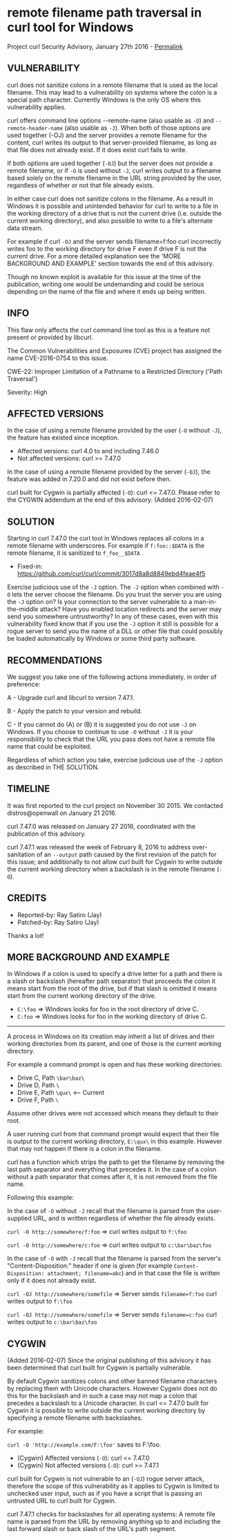 remote filename path traversal in curl tool for Windows
========================================================

Project curl Security Advisory, January 27th 2016 -
[Permalink](https://curl.se/docs/CVE-2016-0754.html)

VULNERABILITY
-------------

curl does not sanitize colons in a remote filename that is used as the local
filename. This may lead to a vulnerability on systems where the colon is a
special path character. Currently Windows is the only OS where this
vulnerability applies.

curl offers command line options --remote-name (also usable as `-O`) and
`--remote-header-name` (also usable as `-J`). When both of those options are
used together (-OJ) and the server provides a remote filename for the content,
curl writes its output to that server-provided filename, as long as that file
does not already exist. If it does exist curl fails to write.

If both options are used together (`-OJ`) but the server does not provide a
remote filename, or if `-O` is used without `-J`, curl writes output to a
filename based solely on the remote filename in the URL string provided by the
user, regardless of whether or not that file already exists.

In either case curl does not sanitize colons in the filename. As a result in
Windows it is possible and unintended behavior for curl to write to a file in
the working directory of a drive that is not the current drive (i.e. outside
the current working directory), and also possible to write to a file's
alternate data stream.

For example if curl `-OJ` and the server sends filename=f:foo curl incorrectly
writes foo to the working directory for drive F even if drive F is not the
current drive. For a more detailed explanation see the 'MORE BACKGROUND AND
EXAMPLE' section towards the end of this advisory.

Though no known exploit is available for this issue at the time of the
publication, writing one would be undemanding and could be serious depending
on the name of the file and where it ends up being written.

INFO
----

This flaw only affects the curl command line tool as this is a feature not
present or provided by libcurl.

The Common Vulnerabilities and Exposures (CVE) project has assigned the name
CVE-2016-0754 to this issue.

CWE-22: Improper Limitation of a Pathname to a Restricted Directory ('Path Traversal')

Severity: High

AFFECTED VERSIONS
-----------------

In the case of using a remote filename provided by the user (`-O` without
`-J`), the feature has existed since inception.

- Affected versions: curl 4.0 to and including 7.46.0
- Not affected versions: curl >= 7.47.0

In the case of using a remote filename provided by the server (`-OJ`), the
feature was added in 7.20.0 and did not exist before then.

curl built for Cygwin is partially affected (`-O`): curl <= 7.47.0. Please
refer to the CYGWIN addendum at the end of this advisory. (Added 2016-02-07)

SOLUTION
------------

Starting in curl 7.47.0 the curl tool in Windows replaces all colons in a
remote filename with underscores. For example if `f:foo::$DATA` is the remote
filename, it is sanitized to `f_foo__$DATA` .

- Fixed-in: https://github.com/curl/curl/commit/3017d8a8d8849ebd4feae4f5

Exercise judicious use of the `-J` option. The `-J` option when combined with
`-O` lets the server choose the filename. Do you trust the server you are
using the `-J` option on? Is your connection to the server vulnerable to a
man-in-the-middle attack? Have you enabled location redirects and the server
may send you somewhere untrustworthy? In any of these cases, even with this
vulnerability fixed know that if you use the `-J` option it still is possible
for a rogue server to send you the name of a DLL or other file that could
possibly be loaded automatically by Windows or some third party software.

RECOMMENDATIONS
---------------

We suggest you take one of the following actions immediately, in order of
preference:

 A - Upgrade curl and libcurl to version 7.47.1.

 B - Apply the patch to your version and rebuild.

 C - If you cannot do (A) or (B) it is suggested you do not use `-J` on
     Windows. If you choose to continue to use `-O` without `-J` it is your
     responsibility to check that the URL you pass does not have a remote file
     name that could be exploited.

Regardless of which action you take, exercise judicious use of the `-J` option
as described in THE SOLUTION.

TIMELINE
---------

It was first reported to the curl project on November 30 2015. We contacted
distros@openwall on January 21 2016.

curl 7.47.0 was released on January 27 2016, coordinated with the publication
of this advisory.

curl 7.47.1 was released the week of February 8, 2016 to address
over-sanitation of an `--output` path caused by the first revision of the
patch for this issue; and additionally to not allow curl built for Cygwin to
write outside the current working directory when a backslash is in the remote
filename (`-O`).

CREDITS
-------

- Reported-by: Ray Satiro (Jay)
- Patched-by: Ray Satiro (Jay)

Thanks a lot!

MORE BACKGROUND AND EXAMPLE
---------------------------

In Windows if a colon is used to specify a drive letter for a path and there
is a slash or backslash (hereafter path separator) that proceeds the colon it
means start from the root of the drive, but if that slash is omitted it means
start from the current working directory of the drive.

 - `C:\foo` => Windows looks for foo in the root directory of drive C.
 - `C:foo` => Windows looks for foo in the working directory of drive C.

---

A process in Windows on its creation may inherit a list of drives and their
working directories from its parent, and one of those is the current working
directory.

For example a command prompt is open and has these working directories:

 - Drive C, Path `\bar\baz\`
 - Drive D, Path `\`
 - Drive E, Path `\qux\`    <-- Current
 - Drive F, Path `\`

Assume other drives were not accessed which means they default to their root.

A user running curl from that command prompt would expect that their file is
output to the current working directory, `E:\qux\` in this example. However
that may not happen if there is a colon in the filename.

curl has a function which strips the path to get the filename by removing the
last path separator and everything that precedes it. In the case of a colon
without a path separator that comes after it, it is not removed from the file
name.

Following this example:

In the case of `-O` without `-J` recall that the filename is parsed from the
user- supplied URL, and is written regardless of whether the file already
exists.

`curl -O http://somewhere/f:foo` => curl writes output to `f:\foo`

`curl -O http://somewhere/c:foo` => curl writes output to `c:\bar\baz\foo`

In the case of `-O` with `-J` recall that the filename is parsed from the
server's "Content-Disposition:" header if one is given (for example
`Content-Disposition: attachment; filename=abc`) and in that case the file is
written only if it does not already exist.

`curl -OJ http://somewhere/somefile` => Server sends `filename=f:foo`
                                        curl writes output to `f:\foo`

`curl -OJ http://somewhere/somefile` => Server sends `filename=c:foo`
                                        curl writes output to `c:\bar\baz\foo`

CYGWIN
------
(Added 2016-02-07) Since the original publishing of this advisory it has been
determined that curl built for Cygwin is partially vulnerable.

By default Cygwin sanitizes colons and other banned filename characters by
replacing them with Unicode characters. However Cygwin does not do this for
the backslash and in such a case may not map a colon that precedes a backslash
to a Unicode character. In curl <= 7.47.0 built for Cygwin it is possible to
write outside the current working directory by specifying a remote filename
with backslashes.

For example:

`curl -O 'http://example.com/F:\foo'` saves to F:\foo.

- (Cygwin) Affected versions (`-O`): curl <= 7.47.0
- (Cygwin) Not affected versions (`-O`): curl >= 7.47.1

curl built for Cygwin is not vulnerable to an (`-OJ`) rogue server attack,
therefore the scope of this vulnerability as it applies to Cygwin is limited
to unchecked user input, such as if you have a script that is passing an
untrusted URL to curl built for Cygwin.

curl 7.47.1 checks for backslashes for all operating systems: A remote file
name is parsed from the URL by removing anything up to and including the last
forward slash or back slash of the URL's path segment.

